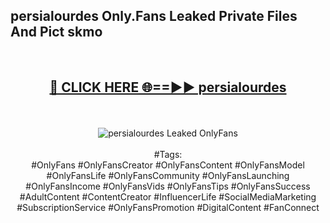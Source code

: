 <h2>persialourdes Only.Fans Leaked Private Files And Pict skmo</h2>
<br>
<div align="center">
<h2><a href="https://mediafiles.top/persialourdes" rel="nofollow">🔴 CLICK HERE 🌐==►► persialourdes</a></h2>
<br>
<br>
<a href="https://mediafiles.top/persialourdes" rel="nofollow" data-target="animated-image.originalLink"><img src="https://i.ibb.co.com/WyWwxjT/player-gif2.gif" alt="persialourdes Leaked OnlyFans" style="max-width: 100%; display: inline-block;" data-target="animated-image.originalImage"></a>
<br><br>
#Tags:
<br>
#OnlyFans #OnlyFansCreator #OnlyFansContent #OnlyFansModel #OnlyFansLife #OnlyFansCommunity #OnlyFansLaunching #OnlyFansIncome #OnlyFansVids #OnlyFansTips #OnlyFansSuccess #AdultContent #ContentCreator #InfluencerLife #SocialMediaMarketing #SubscriptionService #OnlyFansPromotion #DigitalContent #FanConnect
</div>
<br>